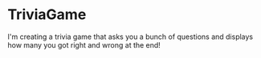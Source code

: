 # TriviaGame

I'm creating a trivia game that asks you a bunch of questions and displays how many you got right and wrong at the end!
